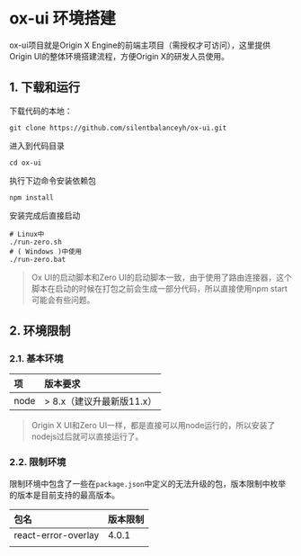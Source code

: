 # ox-ui 环境搭建

ox-ui项目就是Origin X Engine的前端主项目（需授权才可访问），这里提供Origin UI的整体环境搭建流程，方便Origin X的研发人员使用。

## 1. 下载和运行

下载代码的本地：

```shell
git clone https://github.com/silentbalanceyh/ox-ui.git
```

进入到代码目录

```shell
cd ox-ui
```

执行下边命令安装依赖包

```shell
npm install
```

安装完成后直接启动

```shell
# Linux中
./run-zero.sh
# ( Windows )中使用
./run-zero.bat
```

> Ox UI的启动脚本和Zero UI的启动脚本一致，由于使用了路由连接器，这个脚本在启动的时候在打包之前会生成一部分代码，所以直接使用npm start可能会有些问题。

## 2. 环境限制

### 2.1. 基本环境

| 项 | 版本要求 |
| :--- | :--- |
| node | &gt; 8.x（建议升最新版11.x） |

> Origin X UI和Zero UI一样，都是直接可以用node运行的，所以安装了nodejs过后就可以直接运行了。

### 2.2. 限制环境

限制环境中包含了一些在`package.json`中定义的无法升级的包，版本限制中枚举的版本是目前支持的最高版本。

| 包名 | 版本限制 |
| :--- | :--- |
| react-error-overlay | 4.0.1 |
|  |  |



